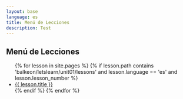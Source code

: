```yaml
---
layout: base
language: es
title: Menú de Lecciones
description: Test
---
```


## Menú de Lecciones

<ul>
  {% for lesson in site.pages %}
    {% if lesson.path contains 'balkeon/letslearn/unit01/lessons' and lesson.language == 'es' and lesson.lesson_number %}
      <li><a href="{{ lesson.url }}">{{ lesson.title }}</a></li>
    {% endif %}
  {% endfor %}
</ul>
